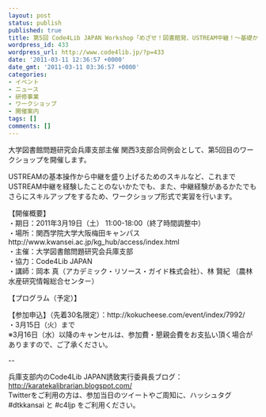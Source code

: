 ```yaml
---
layout: post
status: publish
published: true
title: 第5回 Code4Lib JAPAN Workshop「めざせ！図書館発、USTREAM中継！～基礎から、集客ノウハウまで～」（コンテンツ作成コース）
wordpress_id: 433
wordpress_url: http://www.code4lib.jp/?p=433
date: '2011-03-11 12:36:57 +0000'
date_gmt: '2011-03-11 03:36:57 +0000'
categories:
- イベント
- ニュース
- 研修事業
- ワークショップ
- 開催案内
tags: []
comments: []
---
```

<p>大学図書館問題研究会兵庫支部主催 関西3支部合同例会として、第5回目のワークショップを開催します。</p>
<p>USTREAMの基本操作から中継を盛り上げるためのスキルなど、これまでUSTREAM中継を経験したことのないかたでも、また、中継経験があるかたでもさらにスキルアップをするため、ワークショップ形式で実習を行います。<!--more--></p>
<p>【開催概要】<br />
・期日：2011年3月19日（土） 11:00-18:00（終了時間調整中）<br />
・場所：関西学院大学大阪梅田キャンパス　http://www.kwansei.ac.jp/kg_hub/access/index.html<br />
・主催：大学図書館問題研究会兵庫支部<br />
・協力：Code4Lib JAPAN<br />
・講師：岡本 真（アカデミック・リソース・ガイド株式会社）、林 賢紀 （農林水産研究情報総合センター）</p>
<p>【プログラム（予定）】</p>
<p>【参加申込】（先着30名限定）：http://kokucheese.com/event/index/7992/<br />
・3月15日（火）まで<br />
※3月16日（水）以降のキャンセルは、参加費・懇親会費をお支払い頂く場合がありますので、ご了承ください。</p>
<p>--</p>
<p>兵庫支部内のCode4Lib JAPAN誘致実行委員長ブログ：<a href="http://karatekalibrarian.blogspot.com/">http://karatekalibrarian.blogspot.com/</a><br />
Twitterをご利用の方は、参加当日のツイートやご周知に、ハッシュタグ　#dtkkansai と #c4ljp をご利用ください。</p>
